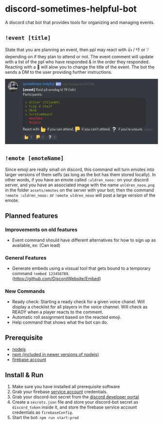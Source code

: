 # discord-sometimes-helpful-bot
A discord chat bot that provides tools for organizing and managing events.

## `!event [title]`

State that you are planning an event, then ppl may react with :thumbsup: / :thumbsdown: or :grey_question: depending on if they plan to attend or not. The event comment will update with a list of the ppl who have responded & in the order they responded.
Reacting with a :wrench: will alow you to change the title of the event. The bot the sends a DM to the user providing further instructions.

![](assets/event2.png)

## `!emote [emoteName]`

Since emoji are really small on discord, this command will turn emotes into larger versions of them selfs (as long as the bot has them stored locally). In other words, if you have an emote called `:uldren_nooo:` on your discord server, and you have an associated image with the name `unldren_nooo.png` in the folder `assets/emotes` on the server with your bot; then the command `!emote :uldren_nooo:` or `!emote uldren_nooo` will post a large version of the emote.

## Planned features

### Improvements on old features

* Event command should have different alternatives for how to sign up as available, ex: (Can lead)

### General Features

* Generate embeds using a vissual tool that gets bound to a temporary command `!embed 123456789`. (https://github.com/DiscordWebsite/Embed)

### New Commands

* Ready check: Starting a ready check for a given voice chanel. Will display a checklist for all players in the voice channel. Will check as READY when a player reacts to the comment.
* Automatic roll assignment based on the reacted emoji.
* Help command that shows what the bot can do.

## Prerequisite

* [nodejs](https://nodejs.org)
* [npm (included in newer versions of nodejs)](https://github.com/npm/cli/releases/tag/v6.10.0)
* [firebase account](https://firebase.google.com/)

## Install & Run

1. Make sure you have installed all prerequisite software
2. Grab your firebase [service account](https://firebase.google.com/docs/admin/setup) credentials.
3. Grab your discord-bot secret from the [discord developer portal](https://discordapp.com/developers/applications)
4. Create a `secrets.json` file and store your discord-bot secret as `discord_token` inside it, and store the firebase service account credentials as `firebaseConfig`.
5. Start the bot: `npm run start:prod`
